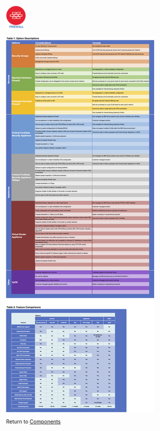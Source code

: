 ![Firewall](/images/firewall_icon.png)

![Options](/images/firewall.png)

Return to [Components](README.md)
